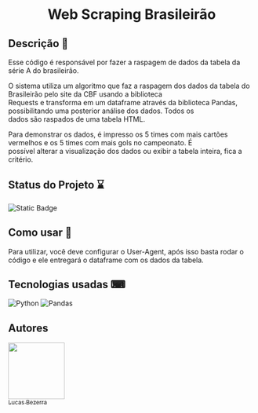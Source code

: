 <h1 align="center">Web Scraping Brasileirão</h1>

<h2>Descrição 📃</h2>
<p>Esse código é responsável por fazer a raspagem de dados da tabela da série A do brasileirão.</p>

<p>O sistema utiliza um algoritmo que faz a raspagem dos dados da tabela do Brasileirão pelo site da CBF usando a biblioteca<br>
Requests e transforma em um dataframe através da biblioteca Pandas, possibilitando uma posterior análise dos dados. Todos os<br>
dados são raspados de uma tabela HTML.</p>

<p>Para demonstrar os dados, é impresso os 5 times com mais cartões vermelhos e os 5 times com mais gols no campeonato. É<br>
possível alterar a visualização dos dados ou exibir a tabela inteira, fica a critério.</p>

<h2>Status do Projeto ⌛</h2>
   
 ![Static Badge](https://img.shields.io/badge/status-finished-green)

<h2>Como usar 👣</h2>
<p>Para utilizar, você deve configurar o User-Agent, após isso basta rodar o código e ele entregará o dataframe com os dados da tabela.</p>
  
<h2>Tecnologias usadas ⌨</h2>
  
 ![Python](https://img.shields.io/badge/python-3670A0?style=for-the-badge&logo=python&logoColor=ffdd54) ![Pandas](https://img.shields.io/badge/pandas-%23150458.svg?style=for-the-badge&logo=pandas&logoColor=white)
<h2>Autores</h2>

[<img loading="lazy" src="https://avatars.githubusercontent.com/u/128868356?s=400&u=e46a4a066ab7c8789bb2ba1d68758a5471565aec&v=4" width=115><br><sub>Lucas Bezerra</sub>](https://github.com/lucaslfb)
